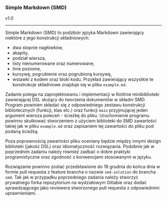 ### Simple Markdown (SMD)
*v1.0*

---
Simple Markdown (SMD) to podzbiór języka Markdown zawierający niektóre
z jego konstrukcji składniowych:
- dwa stopnie nagłówków,
- akapity,
- podział wiersza,
- listy nienumerowane oraz numerowane,
- linie poziome,
- kursywę, pogrubienie oraz pogrubioną kursywę,
- wstawki z kodem oraz bloki kodu.
Przykład zawierający wszystkie te konstrukcje składniowe znajduje się w pliku `example.md`.

Zadanie polega na zaprojektowaniu i implementacji w Kotlinie minibiblioteki zawierającej DSL
służący do tworzenia dokumentów w składni SMD. Program powinien składać się z odpowiedniego
zestawu konstrukcji bibliotecznych (funkcji, klas etc.) oraz funkcji `main` przyjmującej
jeden argument wiersza poleceń - ścieżkę do pliku. Uruchomienie programu powinno
skutkować stworzeniem z użyciem biblioteki do SMD zawartości takiej jak w pliku `example.md`
oraz zapisaniem tej zawartości do pliku pod podaną ścieżką.

Poza poprawnością zawartości pliku oceniany będzie między innymi design biblioteki
(jakość DSL) oraz idiomatyczność rozwiązania. Podobnie jak w poprzednim zadaniu
należy również zadbać o dobre praktyki programistyczne oraz zgodność z konwencjami
stosowanymi w języku.

Rozwiązanie powinno zostać przedstawione do 18 grudnia do końca dnia
w formie pull requesta z feature brancha o nazwie `smd-solution` do brancha `smd`.
Tak jak w przypadku poprzedniego zadania należy stworzyć prywatnego forka
repozytorium na wydziałowym Gitlabie oraz dodać sprawdzającego
jako reviewera stworzonego pull requesta z odpowiednimi uprawnieniami.
